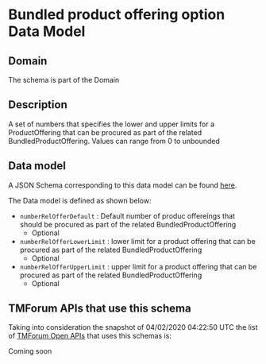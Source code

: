 # Bundled product offering option Data Model

## Domain

The  schema is part of the  Domain

## Description

A set of numbers that specifies the lower and upper limits for a ProductOffering that can be procured as part of the related BundledProductOffering. Values can range from 0 to unbounded

## Data model

A JSON Schema corresponding to this data model can be found
[here](https://github.com/tmforum-rand/schemas/blob/candidates/Product/BundledProductOfferingOption.schema.json).

The Data model is defined as shown below:
- `numberRelOfferDefault` : Default number of produc offereings that should be procured as part of the related BundledProductOffering
  - Optional
- `numberRelOfferLowerLimit` : lower limit for a product offering that can be procured as part of the related BundledProductOffering
  - Optional
- `numberRelOfferUpperLimit` : upper limit for a product offering that can be procured as part of the related BundledProductOffering
  - Optional




## TMForum APIs that use this schema

Taking into consideration the snapshot of 04/02/2020 04:22:50 UTC the list of [TMForum Open APIs](https://www.tmforum.org/open-apis/) that uses this schemas is:

Coming soon